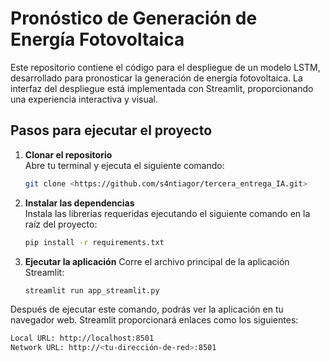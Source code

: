 # Pronóstico de Generación de Energía Fotovoltaica

Este repositorio contiene el código para el despliegue de un modelo LSTM, desarrollado para pronosticar la generación de energía fotovoltaica. La interfaz del despliegue está implementada con Streamlit, proporcionando una experiencia interactiva y visual.


## Pasos para ejecutar el proyecto

1. **Clonar el repositorio**  
   Abre tu terminal y ejecuta el siguiente comando:  
   ```bash
   git clone <https://github.com/s4ntiagor/tercera_entrega_IA.git>


2. **Instalar las dependencias**  
   Instala las librerías requeridas ejecutando el siguiente comando en la raíz del proyecto:  

   ```bash
   pip install -r requirements.txt
   ```

3. **Ejecutar la aplicación**
   Corre el archivo principal de la aplicación Streamlit: 

   ```bash
   streamlit run app_streamlit.py
   ```

Después de ejecutar este comando, podrás ver la aplicación en tu navegador web. Streamlit proporcionará enlaces como los siguientes:

   ```bash
   Local URL: http://localhost:8501  
   Network URL: http://<tu-dirección-de-red>:8501  
   ```
